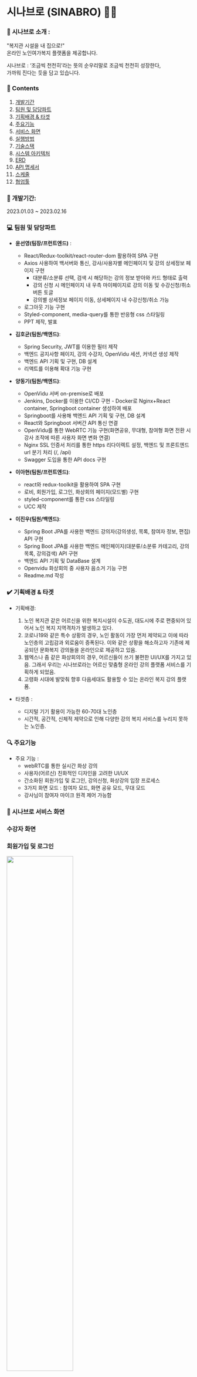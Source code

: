 # 시나브로 (SINABRO) 👵👴

### 🎤 시나브로 소개 : 
"복지관 시설을 내 집으로!"  <br/>
온라인 노인여가복지 플랫폼을 제공합니다. <br/>

시나브로 : ‘조금씩 천천히’라는 뜻의 순우리말로 조금씩 천천히 성장한다,<br/> 가까워 진다는 듯을 담고 있습니다. <br/>

<!-- 웹 사이트 링크: https://i8d203.p.ssafy.io/ -->


### 📃 Contents  
1. [개발기간](#개발기간) <br/> 
2. [팀원 및 담당파트](#team) <br/>
3. [기획배경 & 타겟](#target-people) <br/>
4. [주요기능](#main-function) <br/>
5. [서비스 화면](#service) <br/>
6. [실행방법](#how-to-run) <br/>
7. [기술스택](#stack) <br/>
8. [시스템 아키텍처](#tech-architecture) <br/>
9. [ERD ](#erd) <br/> 
10. [API 명세서](#api) <br/>
11. [스케줄](#schedule) <br/>
12. [협업툴](#cooperation-tool) <br/>

### 📆 개발기간: 
<p> 2023.01.03 ~ 2023.02.16 </p>

### 💻 팀원 및 담당파트 
- **윤선영(팀장/프런트엔드)** : 
    - React/Redux-toolkit/react-router-dom 활용하여 SPA 구현
    - Axios 사용하여 백서버와 통신, 강사/사용자별 메인페이지 및 강의 상세정보 페이지 구현
        - 대분류/소분류 선택, 검색 시 해당하는 강의 정보 받아와 카드 형태로 출력
        - 강의 신청 시 메인페이지 내 우측 마이페이지로 강의 이동 및 수강신청/취소 버튼 토글
        - 강의별 상세정보 페이지 이동, 상세페이지 내 수강신청/취소 가능
    - 로그아웃 기능 구현
    - Styled-component, media-query를 통한 반응형 css 스타일링
    - PPT 제작, 발표 
- **김호균(팀원/백엔드)**:
    - Spring Security, JWT를 이용한 필터 제작
    - 백엔드 공지사항 페이지, 강의 수강자, OpenVidu 세션, 커넥션 생성 제작
    - 백엔드 API 기획 및 구현, DB 설계
    - 리액트를 이용해 확대 기능 구현
- **양동기(팀원/백엔드)**: 
    - OpenVidu 서버 on-premise로 배포
    - Jenkins, Docker를 이용한 CI/CD 구현 - Docker로 Nginx+React container, Springboot container 생성하여 배포
    - Springboot를 사용해 백엔드 API 기획 및 구현, DB 설계
    - React와 Springboot 서버간 API 통신 연결
    - OpenVidu를 통한 WebRTC 기능 구현(화면공유, 무대형, 참여형 화면 전환 시 강사 조작에 따른 사용자 화면 변화 연결)
    - Nginx SSL 인증서 처리를 통한 https 리다이렉트 설정, 백엔드 및 프론트엔드 url 분기 처리 (/, /api)
    - Swagger 도입을 통한 API docs 구현

- **이아현(팀원/프런트엔드)**: 
    - react와 redux-toolkit을 활용하여 SPA 구현
    - 로비, 회원가입, 로그인, 화상회의 페이지(모드별) 구현  
    - styled-component를 통한 css 스타일링
    - UCC 제작
- **이진우(팀원/백엔드)**: 
    - Spring Boot JPA를 사용한 백엔드 강의자(강의생성, 목록, 참여자 정보, 편집) API 구현
    - Spring Boot JPA를 사용한 백엔드 메인페이지(대분류/소분류 카테고리, 강의목록, 강의검색) API 구현
    - 백엔드 API 기획 및 DataBase 설계 
    - Openvidu 화상회의 중 사용자 음소거 기능 구현
    - Readme.md 작성

### ✔️ 기획배경 & 타겟 
- 기획배경:
    1. 노인 복지관 같은 어르신을 위한 복지시설이 수도권, 대도시에 주로 편중되어 있어서 노인 복지 지역격차가 발생하고 있다.
    2. 코로나19와 같은 특수 상황의 경우, 노인 활동이 가장 먼저 제약되고 이에 따라 노인층의 고립감과 외로움이 증폭된다. 이와 같은 상황을 해소하고자 기존에 제공되던 문화복지 강의들을 온라인으로 제공하고 있음.
    3. 웹엑스나 줌 같은 화상회의의 경우, 어르신들이 쓰기 불편한 UI/UX를 가지고 있음. 그래서 우리는 시나브로라는 어르신 맞춤형 온라인 강의 플랫폼 서비스를 기획하게 되었음.  
    4. 고령화 시대에 발맞춰 향후 다음세대도 활용할 수 있는 온라인 복지 강의 플랫폼. 
    
- 타겟층 : 
    - 디지털 기기 활용이 가능한 60-70대 노인층
    - 시간적, 공간적, 신체적 제약으로 인해 다양한 강의 복지 서비스를 누리지 못하는 노인층. 

### 🔍 주요기능 
- 주요 기능 : 
    - webRTC를 통한 실시간 화상 강의
    - 사용자(어르신) 친화적인 디자인을 고려한 UI/UX 
    - 간소화된 회원가입 및 로그인, 강의신청, 화상강의 입장 프로세스
    - 3가지 화면 모드 : 참여자 모드, 화면 공유 모드, 무대 모드
    - 강사님이 참여자 마이크 원격 제어 가능함


### 👀 시나브로 서비스 화면
<h3> 수강자 화면 <h3>
<p> 회원가입 및 로그인 </p>
<img src="/imgs/첫페이지.PNG" width="60%"> 
<img src="/imgs/회원가입1.PNG" width="60%"> 
<img src="/imgs/회원가입2.PNG" width="60%"> 
<img src="/imgs/회원가입3.jpg" width="60%"> 
<img src="/imgs/회원가입4.PNG" width="60%"> 
<img src="/imgs/회원가입5.PNG" width="60%"> 
<img src="/imgs/회원가입6.PNG" width="60%"> 
<img src="/imgs/로그인.PNG" width="60%">
<p> 메인페이지 <p/>
<img src="/imgs/메인1.PNG" width="60%">
<p> 수강신청<p/>
<img src="/imgs/수강신청1.PNG" width="60%"> 
<p> 나의배움터 확인<p/>
<img src="/imgs/수강신청.jpg" width="60%"> 
<p> 대분류/소분류 카테고리별 강의 검색<p/>
<img src="/imgs/소분류카테고리.png" width="60%"> 
<p> 강의 검색 결과 <p/>
<img src="/imgs/검색결과.PNG" width="60%"> 
<p> 강의 입장 <p/>
<img src="/imgs/수강신청.jpg" width="60%"> 
<p> 마이크 및 비디오 켜기/끄기 <p/>
<img src="/imgs/강의입장.PNG" width="60%"> 
<p> 돋보기 기능 <p/>
<img src="/imgs/돋보기.PNG" width="60%"> 


<h3> 강의자 화면 </h3>
<p> 강의자 메인페이지<p/>
<img src="/imgs/강사메인.png" width="60%"> 
<p> 강의자 강의화면<p/>
<img src="/imgs/강사강의화면.png" width="60%"> 
<p> 화면공유시 화면<p/>
<img src="/imgs/화면공유.png" width="60%"> 
<p> 참여형 화면<p/>
<img src="/imgs/참여형.png" width="60%">
<p> 전체음소거 기능 <p/>
<img src="/imgs/전체음소거.png" width="60%"> 

### ✨ 실행방법
- 포팅 매뉴얼 참조 

### 📚 기술스택
- Front-End:
    - React
    - reduxjs/toolkit 
    - styled-components
- Backend
    - Database: Mysql
    - Web: Springboot
    - Library: Spring JPA, Spring Security, OpenVidu
- CI/CD
    - Docker
    - Jenkins
- Web Service 
    - AWS EC2
    - Nginx

### 🔨 시스템 아키텍처
![시스템아키텍처](/imgs/시스템아키텍처.PNG)

### 🎨 ERD 
![ERD](/imgs/ERD.png)

### 💡 API 명세서
![API문서](/imgs/API문서.PNG)

### 🗓️ 스케줄(간트차트)
![간트차트](/imgs/간트차트.png)

### 💪 협업툴 
- Notion 
- Jira
- GitLab
- Figma
- MatterMost
